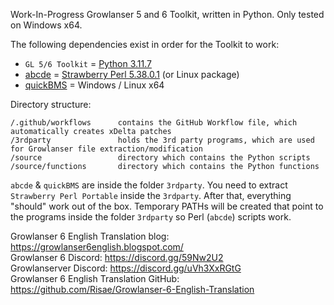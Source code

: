 Work-In-Progress Growlanser 5 and 6 Toolkit, written in Python. Only tested on Windows x64.

The following dependencies exist in order for the Toolkit to work:

- `GL 5/6 Toolkit` = [Python 3.11.7](https://www.python.org/)
- [abcde](https://www.romhacking.net/utilities/1392/) = [Strawberry Perl 5.38.0.1](https://strawberryperl.com/) (or Linux package)
- [quickBMS](http://aluigi.altervista.org/quickbms.htm) = Windows / Linux x64

Directory structure:

    /.github/workflows      contains the GitHub Workflow file, which automatically creates xDelta patches
    /3rdparty               holds the 3rd party programs, which are used for Growlanser file extraction/modification
    /source                 directory which contains the Python scripts
    /source/functions       directory which contains the Python functions

`abcde` & `quickBMS` are inside the folder `3rdparty`. You need to extract `Strawberry Perl Portable` inside the `3rdparty`. After that, everything "should" work out of the box. Temporary PATHs will be created that point to the programs inside the folder `3rdparty` so Perl (`abcde`) scripts work.

Growlanser 6 English Translation blog: https://growlanser6english.blogspot.com/<br>
Growlanser 6 Discord: https://discord.gg/59Nw2U2<br>
Growlanserver Discord: https://discord.gg/uVh3XxRGtG<br>
Growlanser 6 English Translation GitHub: https://github.com/Risae/Growlanser-6-English-Translation
